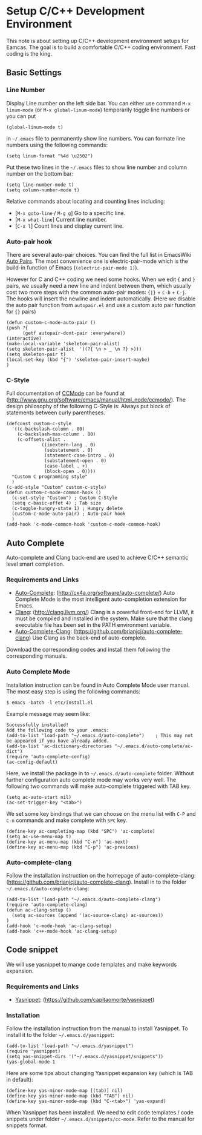Setup C/C++ Development Environment
=======================================================

This note is about setting up C/C++ development environment setups for Eamcas. The goal is to build a comfortable C/C++ coding environment. Fast coding is the king. 

Basic Settings
---------------------

### Line Number

Display Line number on the left side bar. You can either use command `M-x linum-mode` (or `M-x global-linum-mode`) temporarily toggle line numbers or you can put

	(global-linum-mode t)

in `~/.emacs` file to permanently show line numbers.
You can formate line numbers using the following commands:
	
	(setq linum-format "%4d \u2502")

Put these two lines in the `~/.emacs` files to show line number and column number on the bottom bar:
	
	(setq line-number-mode t)
	(setq column-number-mode t)

Relative commands about locating and counting lines including:
* [`M-x goto-line` / `M-g g`] Go to a specific line.
* [`M-x what-line`] Current line number. 
* [`C-x l`] Count lines and display current line.

### Auto-pair hook

There are several auto-pair choices. You can find the full list in EmacsWiki [Auto Pairs](http://www.emacswiki.org/emacs/AutoPairs). The most convenience one is electric-pair-mode which is the build-in function of Emacs (`(electric-pair-mode 1)`).

However for C and C++ coding we need some hooks. When we edit `{` and `}` pairs, we usually need a new line and indent between them, which usually cost two more steps with the common auto-pair modes: `{|}` + `C-b` + `C-j`. The hooks will insert the newline and indent automatically.  (Here we disable the auto pair function from `autopair.el` and use a custom auto pair function for `{}` pairs)

	(defun custom-c-mode-auto-pair ()
	(push ?{
		  (getf autopair-dont-pair :everywhere))
  	(interactive)
  	(make-local-variable 'skeleton-pair-alist)
  	(setq skeleton-pair-alist  '((?{ \n > _ \n ?} >)))
  	(setq skeleton-pair t)
  	(local-set-key (kbd "{") 'skeleton-pair-insert-maybe)
  	)

### C-Style

Full documentation of [CCMode](http://www.gnu.org/software/emacs/manual/html_node/ccmode/) can be found at (http://www.gnu.org/software/emacs/manual/html_node/ccmode/). 
The design philosophy of the following C-Style is: Always put block of statements between curly parentheses.

	(defconst custom-c-style
	  '((c-backslash-column . 80) 
	    (c-backslash-max-column . 80)
	    (c-offsets-alist .
			     ((inextern-lang . 0)
			      (substatement . 0)
			      (statement-case-intro . 0)
			      (substatement-open . 0)
			      (case-label . +)
			      (block-open . 0))))
	  "Custom C programming style"
	  )
	(c-add-style "Custom" custom-c-style)
	(defun custom-c-mode-common-hook ()
	  (c-set-style "Custom") ; Custom C-Style
	  (setq c-basic-offet 4) ; Tab size
	  (c-toggle-hungry-state 1) ; Hungry delete
	  (custom-c-mode-auto-pair) ; Auto-pair hook
	  )
	(add-hook 'c-mode-common-hook 'custom-c-mode-common-hook)

Auto Complete
----------------

Auto-complete and Clang back-end are used to achieve C/C++ semantic level smart completion.

### Requirements and Links

* [Auto-Complete](http://cx4a.org/software/auto-complete/): (http://cx4a.org/software/auto-complete/)
Auto Complete Mode is the most intelligent auto-completion extension for Emacs.
* [Clang](http://clang.llvm.org/): (http://clang.llvm.org/)
Clang is a powerful front-end for LLVM, it must be compiled and installed in the system. Make sure that the clang executable file has been set in the PATH environment variable. 
* [Auto-Complete-Clang](https://github.com/brianjcj/auto-complete-clang): (https://github.com/brianjcj/auto-complete-clang)
Use Clang as the back-end of auto-complete.

Download the corresponding codes and install them following the corresponding manuals.


### Auto Complete Mode

Installation instruction can be found in Auto Complete Mode user manual. The most easy step is using the following commands:
	
	$ emacs -batch -l etc/install.el

Example message may seem like:
	
	Successfully installed!
	Add the following code to your .emacs:
	(add-to-list 'load-path "~/.emacs.d/auto-complete")    ; This may not be appeared if you have already added.
	(add-to-list 'ac-dictionary-directories "~/.emacs.d/auto-complete/ac-dict")
	(require 'auto-complete-config)
	(ac-config-default)

Here, we install the package in to `~/.emacs.d/auto-complete` folder. 
Without further configuration auto complete mode may works very well. The following two commands will make auto-complete triggered with TAB key.
	
	(setq ac-auto-start nil)
	(ac-set-trigger-key "<tab>") 

We set some key bindings that we can choose on the menu list with `C-P` and `C-n` commands and make complete with `SPC` key.

	(define-key ac-completing-map (kbd "SPC") 'ac-complete)
	(setq ac-use-menu-map t) 
	(define-key ac-menu-map (kbd "C-n") 'ac-next)
	(define-key ac-menu-map (kbd "C-p") 'ac-previous)

### Auto-complete-clang

Follow the installation instruction on the homepage of auto-complete-clang: (https://github.com/brianjcj/auto-complete-clang). Install in to the folder `~/.emacs.d/auto-complete-clang`:

	(add-to-list 'load-path "~/.emacs.d/auto-complete-clang")
	(require 'auto-complete-clang)
	(defun ac-clang-setup ()
	  (setq ac-sources (append '(ac-source-clang) ac-sources))
	)
	(add-hook 'c-mode-hook 'ac-clang-setup)
	(add-hook 'c++-mode-hook 'ac-clang-setup)

Code snippet
----------------------

We will use yasnippet to mange code templates and make keywords expansion.

### Requirements and Links

* [Yasnippet](https://github.com/capitaomorte/yasnippet): (https://github.com/capitaomorte/yasnippet)

### Installation

Follow the installation instruction from the manual to install Yasnippet. To install it to the folder `~/.emacs.d/yasnippet`:

	(add-to-list 'load-path "~/.emacs.d/yasnippet")
	(require 'yasnippet)
	(setq yas-snippet-dirs '("~/.emacs.d/yasnippet/snippets"))
	(yas-global-mode 1

Here are some tips about changing Yasnippet expansion key (which is TAB in default):

	(define-key yas-minor-mode-map [(tab)] nil)
	(define-key yas-minor-mode-map (kbd "TAB") nil)
	(define-key yas-minor-mode-map (kbd "C-<tab>") 'yas-expand)

When Yasnippet has been installed. We need to edit code templates / code snippets under folder `~/.emacs.d/snippets/cc-mode`. Refer to the manual for snippets format.


